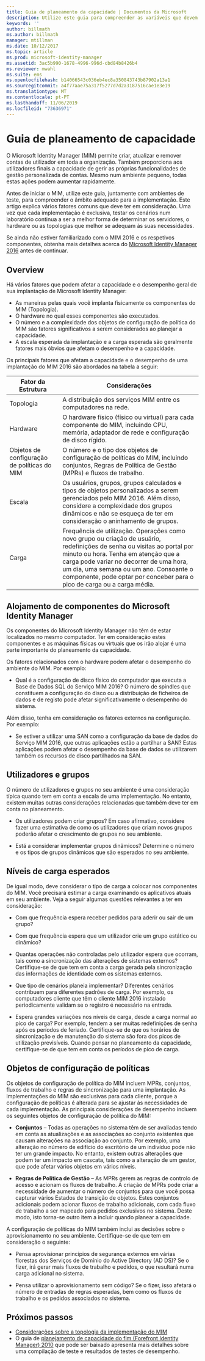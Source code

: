 ```yaml
---
title: Guia de planeamento da capacidade | Documentos da Microsoft
description: Utilize este guia para compreender as variáveis que devem ser consideradas antes de implementar o 2016 MIM, incluindo os níveis de carga e as decisões de políticas.
keywords: ''
author: billmath
ms.author: billmath
manager: mtillman
ms.date: 10/12/2017
ms.topic: article
ms.prod: microsoft-identity-manager
ms.assetid: 3ac5b990-1678-4996-996d-cbd84b8426b4
ms.reviewer: mwahl
ms.suite: ems
ms.openlocfilehash: b14066543c036eb4ec8a350843743b87902a13a1
ms.sourcegitcommit: a4f77aae75a317f5277d7d2a3187516cae1e3e19
ms.translationtype: MT
ms.contentlocale: pt-PT
ms.lasthandoff: 11/06/2019
ms.locfileid: "73636971"
---
```

# <a name="capacity-planning-guide"></a>Guia de planeamento de capacidade

O Microsoft Identity Manager (MIM) permite criar, atualizar e remover contas de utilizador em toda a organização. Também proporciona aos utilizadores finais a capacidade de gerir as próprias funcionalidades de gestão personalizada de contas. Mesmo num ambiente pequeno, todas estas ações podem aumentar rapidamente.

Antes de iniciar o MIM, utilize este guia, juntamente com ambientes de teste, para compreender o âmbito adequado para a implementação. Este artigo explica vários fatores comuns que deve ter em consideração. Uma vez que cada implementação é exclusiva, testar os cenários num laboratório continua a ser a melhor forma de determinar os servidores, o hardware ou as topologias que melhor se adequam às suas necessidades.

Se ainda não estiver familiarizado com o MIM 2016 e os respetivos componentes, obtenha mais detalhes acerca do [Microsoft Identity Manager 2016](microsoft-identity-manager-2016.md) antes de continuar.

## <a name="overview"></a>Overview

Há vários fatores que podem afetar a capacidade e o desempenho geral de sua implantação de Microsoft Identity Manager:

- As maneiras pelas quais você implanta fisicamente os componentes do MIM (Topologia).
- O hardware no qual esses componentes são executados.
- O número e a complexidade dos objetos de configuração de política do MIM são fatores significativos a serem considerados ao planejar a capacidade.
- A escala esperada da implantação e a carga esperada são geralmente fatores mais óbvios que afetam o desempenho e a capacidade.

Os principais fatores que afetam a capacidade e o desempenho de uma implantação do MIM 2016 são abordados na tabela a seguir:

| Fator da Estrutura | Considerações |
| ------------- | -------------- |
| Topologia | A distribuição dos serviços MIM entre os computadores na rede. |
| Hardware | O hardware físico (físico ou virtual) para cada componente do MIM, incluindo CPU, memória, adaptador de rede e configuração de disco rígido. |
| Objetos de configuração de políticas do MIM | O número e o tipo dos objetos de configuração de políticas do MIM, incluindo conjuntos, Regras de Política de Gestão (MPRs) e fluxos de trabalho. |
| Escala | Os usuários, grupos, grupos calculados e tipos de objetos personalizados a serem gerenciados pelo MIM 2016. Além disso, considere a complexidade dos grupos dinâmicos e não se esqueça de ter em consideração o aninhamento de grupos. |
| Carga | Frequência de utilização. Operações como novo grupo ou criação de usuário, redefinições de senha ou visitas ao portal por minuto ou hora. Tenha em atenção que a carga pode variar no decorrer de uma hora, um dia, uma semana ou um ano. Consoante o componente, pode optar por conceber para o pico de carga ou a carga média. |

## <a name="hosting-microsoft-identity-manager-components"></a>Alojamento de componentes do Microsoft Identity Manager

Os componentes do Microsoft Identity Manager não têm de estar localizados no mesmo computador. Ter em consideração estes componentes e as máquinas físicas ou virtuais que os irão alojar é uma parte importante do planeamento da capacidade.

Os fatores relacionados com o hardware podem afetar o desempenho do ambiente do MIM. Por exemplo:

- Qual é a configuração de disco físico do computador que executa a Base de Dados SQL do Serviço MIM 2016? O número de spindles que constituem a configuração do disco ou a distribuição de ficheiros de dados e de registo pode afetar significativamente o desempenho do sistema.

Além disso, tenha em consideração os fatores externos na configuração. Por exemplo:

- Se estiver a utilizar uma SAN como a configuração da base de dados do Serviço MIM 2016, que outras aplicações estão a partilhar a SAN? Estas aplicações podem afetar o desempenho da base de dados se utilizarem também os recursos de disco partilhados na SAN.

## <a name="users-and-groups"></a>Utilizadores e grupos

O número de utilizadores e grupos no seu ambiente é uma consideração típica quando tem em conta a escala de uma implementação. No entanto, existem muitas outras considerações relacionadas que também deve ter em conta no planeamento.

- Os utilizadores podem criar grupos? Em caso afirmativo, considere fazer uma estimativa de como os utilizadores que criam novos grupos poderão afetar o crescimento de grupos no seu ambiente.

- Está a considerar implementar grupos dinâmicos? Determine o número e os tipos de grupos dinâmicos que são esperados no seu ambiente.

## <a name="expected-load-levels"></a>Níveis de carga esperados

De igual modo, deve considerar o tipo de carga a colocar nos componentes do MIM. Você precisará estimar a carga examinando os aplicativos atuais em seu ambiente. Veja a seguir algumas questões relevantes a ter em consideração:

- Com que frequência espera receber pedidos para aderir ou sair de um grupo?

- Com que frequência espera que um utilizador crie um grupo estático ou dinâmico?

- Quantas operações não controladas pelo utilizador espera que ocorram, tais como a sincronização das alterações de sistemas externos? Certifique-se de que tem em conta a carga gerada pela sincronização das informações de identidade com os sistemas externos.

- Que tipo de cenários planeia implementar? Diferentes cenários contribuem para diferentes padrões de carga. Por exemplo, os computadores cliente que têm o cliente MIM 2016 instalado periodicamente validam se o registro é necessário na entrada.

- Espera grandes variações nos níveis de carga, desde a carga normal ao pico de carga? Por exemplo, tendem a ser muitas redefinições de senha após os períodos de feriado. Certifique-se de que os horários de sincronização e de manutenção do sistema são fora dos picos de utilização previsíveis. Quando pensar no planeamento da capacidade, certifique-se de que tem em conta os períodos de pico de carga.

## <a name="policy-configuration-objects"></a>Objetos de configuração de políticas

Os objetos de configuração de política do MIM incluem MPRs, conjuntos, fluxos de trabalho e regras de sincronização para uma implantação. As implementações do MIM são exclusivas para cada cliente, porque a configuração de políticas é alterada para se ajustar às necessidades de cada implementação. As principais considerações de desempenho incluem os seguintes objetos de configuração de política do MIM:

- **Conjuntos** – Todas as operações no sistema têm de ser avaliadas tendo em conta as atualizações e as associações ao conjunto existentes que causam alterações na associação ao conjunto. Por exemplo, uma alteração no número de edifício do escritório de um indivíduo pode não ter um grande impacto. No entanto, existem outras alterações que podem ter um impacto em cascata, tais como a alteração de um gestor, que pode afetar vários objetos em vários níveis.

- **Regras de Política de Gestão** – As MPRs gerem as regras de controlo de acesso e acionam os fluxos de trabalho. A criação de MPRs pode criar a necessidade de aumentar o número de conjuntos para que você possa capturar vários Estados de transição de objetos. Estes conjuntos adicionais podem acionar fluxos de trabalho adicionais, com cada fluxo de trabalho a ser mapeado para pedidos exclusivos no sistema. Deste modo, isto torna-se outro item a incluir quando planear a capacidade.

A configuração de políticas do MIM também inclui as decisões sobre o aprovisionamento no seu ambiente. Certifique-se de que tem em consideração o seguinte:

- Pensa aprovisionar princípios de segurança externos em várias florestas dos Serviços de Domínio do Active Directory (AD DS)? Se o fizer, irá gerar mais fluxos de trabalho e pedidos, o que resultará numa carga adicional no sistema.

- Pensa utilizar o aprovisionamento sem código? Se o fizer, isso afetará o número de entradas de regras esperadas, bem como os fluxos de trabalho e os pedidos associados no sistema.

## <a name="next-steps"></a>Próximos passos

- [Considerações sobre a topologia da implementação do MIM](topology-considerations.md)
- O guia de [planejamento de capacidade do fim (Forefront Identity Manager) 2010](https://www.microsoft.com/en-us/download/details.aspx?id=7437) que pode ser baixado apresenta mais detalhes sobre uma compilação de teste e resultados de testes de desempenho.
